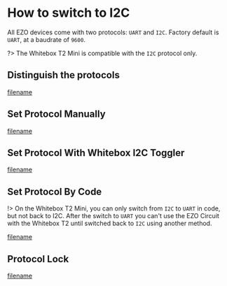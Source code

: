 # How to switch to I2C

All EZO devices come with two protocols: `UART` and `I2C`. Factory default is `UART`, at a baudrate of `9600`.

?> The Whitebox T2 Mini is compatible with the `I2C` protocol only.

## Distinguish the protocols

[filename](../common/ezo-protocols.md ':include')


## Set Protocol Manually

[filename](../common/ezo-protocols-manually.md ':include')


## Set Protocol With Whitebox I2C Toggler

[filename](https://raw.githubusercontent.com/whitebox-labs/whitebox-docs/master/tentacle/common/ezo-protocols-toggler.md ':include')

## Set Protocol By Code

!> On the Whitebox T2 Mini, you can only switch from `I2C` to `UART` in code, but not back to I2C. After the switch to `UART` you can't use the EZO Circuit with the Whitebox T2 until switched back to `I2C` using another method.

[filename](../common/ezo-protocols-code.md ':include')

##  Protocol Lock

[filename](../common/ezo-protocols-lock.md ':include')
